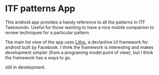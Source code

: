 # ITF patterns App

This android app provides a handy reference to all the patterns in ITF Taekwondo. 
Useful for those wanting to have a nice mobile companion to review techniques for a particular pattern. 

The main list view of the app uses [Litho](https://fblitho.com/), a declaritive UI framework for android built by Facebook. 
I think the framework is interesting and makes development simpler (from a programing model point of view), but I think the framework 
has a ways to go. 

still in development. 
